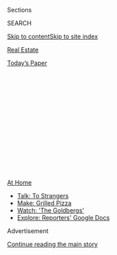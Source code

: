 <div id="app">

<div>

<div>

<div>

<div class="NYTAppHideMasthead css-1q2w90k e1suatyy0">

<div class="section css-ui9rw0 e1suatyy2">

<div class="css-eph4ug er09x8g0">

<div class="css-6n7j50">

</div>

<span class="css-1dv1kvn">Sections</span>

<div class="css-10488qs">

<span class="css-1dv1kvn">SEARCH</span>

</div>

[Skip to content](#site-content)[Skip to site index](#site-index)

</div>

<div id="masthead-section-label" class="css-1wr3we4 eaxe0e00">

[Real
Estate](https://www.nytimes3xbfgragh.onion/section/realestate)

</div>

<div class="css-10698na e1huz5gh0">

</div>

</div>

<div id="masthead-bar-one" class="section hasLinks css-15hmgas e1csuq9d3">

<div class="css-uqyvli e1csuq9d0">

</div>

<div class="css-1uqjmks e1csuq9d1">

</div>

<div class="css-9e9ivx">

[](https://myaccount.nytimes3xbfgragh.onion/auth/login?response_type=cookie&client_id=vi)

</div>

<div class="css-1bvtpon e1csuq9d2">

[Today’s
Paper](https://www.nytimes3xbfgragh.onion/section/todayspaper)

</div>

</div>

</div>

</div>

<div data-aria-hidden="false">

<div id="site-content" data-role="main">

<div>

<div class="css-1aor85t" style="opacity:0.000000001;z-index:-1;visibility:hidden">

<div class="css-1hqnpie">

<div class="css-epjblv">

<span class="css-17xtcya">[Real
Estate](/section/realestate)</span><span class="css-x15j1o">|</span><span class="css-fwqvlz">Mahopac,
N.Y.: A ‘Bedroom Community’ With an Elegant
Past</span>

</div>

<div class="css-k008qs">

<div class="css-1iwv8en">

<span class="css-18z7m18"></span>

<div>

</div>

</div>

<span class="css-1n6z4y">https://nyti.ms/3gim7NU</span>

<div class="css-1705lsu">

<div class="css-4xjgmj">

<div class="css-4skfbu" data-role="toolbar" data-aria-label="Social Media Share buttons, Save button, and Comments Panel with current comment count" data-testid="share-tools">

  - 
  - 
  - 
  - 
    
    <div class="css-6n7j50">
    
    </div>

  - 
  - 

</div>

</div>

</div>

</div>

</div>

</div>

<div id="NYT_TOP_BANNER_REGION" class="css-13pd83m">

<div>

<div id="maps-athome-menu" class="section interactive-content interactive-size-medium css-1edisqu">

<div class="css-17ih8de interactive-body">

<div class="at-home-nav__innerContainer">

<div class="at-home-nav__title">

[At
Home](https://www.nytimes3xbfgragh.onion/spotlight/at-home?action=click&pgtype=Article&state=default&region=TOP_BANNER&context=at_home_menu)

</div>

  - [Talk: To
    Strangers](https://www.nytimes3xbfgragh.onion/2020/08/03/well/family/the-benefits-of-talking-to-strangers.html?action=click&pgtype=Article&state=default&region=TOP_BANNER&context=at_home_menu)
  - [Make: Grilled
    Pizza](https://www.nytimes3xbfgragh.onion/2020/08/01/at-home/coronavirus-make-pizza-on-a-grill.html?action=click&pgtype=Article&state=default&region=TOP_BANNER&context=at_home_menu)
  - [Watch: 'The
    Goldbergs'](https://www.nytimes3xbfgragh.onion/2020/07/31/arts/television/goldbergs-abc-stream.html?action=click&pgtype=Article&state=default&region=TOP_BANNER&context=at_home_menu)
  - [Explore: Reporters' Google
    Docs](https://www.nytimes3xbfgragh.onion/interactive/2020/at-home/even-more-reporters-editors-diaries-lists-recommendations.html?action=click&pgtype=Article&state=default&region=TOP_BANNER&context=at_home_menu)

</div>

</div>

</div>

</div>

</div>

<div id="top-wrapper" class="css-1sy8kpn">

<div id="top-slug" class="css-l9onyx">

Advertisement

</div>

[Continue reading the main
story](#after-top)

<div class="ad top-wrapper" style="text-align:center;height:100%;display:block;min-height:250px">

<div id="top" class="place-ad" data-position="top" data-size-key="top">

</div>

</div>

<div id="after-top">

</div>

</div>

<div>

<div id="sponsor-wrapper" class="css-1hyfx7x">

<div id="sponsor-slug" class="css-19vbshk">

Supported by

</div>

[Continue reading the main
story](#after-sponsor)

<div id="sponsor" class="ad sponsor-wrapper" style="text-align:center;height:100%;display:block">

</div>

<div id="after-sponsor">

</div>

</div>

<div class="css-186x18t">

Living in

</div>

<div class="css-1vkm6nb ehdk2mb0">

# Mahopac, N.Y.: A ‘Bedroom Community’ With an Elegant Past

</div>

If living in the Putnam County hamlet feels like being on vacation,
that’s no accident: It was developed in the 19th century as a summer
resort.

<div class="sizeLarge layoutHorizontal css-134dzg0 ejvbdkh1">

[](https://www.nytimes3xbfgragh.onion/slideshow/2020/07/01/realestate/living-in-mahopac-ny.html)

<div class="css-5nx6oe">

## Living In ... Mahopac, N.Y.

<div class="css-1xhl2m">

18 Photos

View Slide Show
<span class="css-t4350i">›</span>

</div>

</div>

<div class="css-79elbk">

<div class="css-hyytny">

</div>

![](https://static01.graylady3jvrrxbe.onion/images/2020/07/05/realestate/01LIVING-MAHOPAC-slide-B4FK/01LIVING-MAHOPAC-slide-B4FK-articleLarge.jpg?quality=75&auto=webp&disable=upscale)

</div>

<div class="css-17ai7jg e15qwgfe0">

<span class="css-16f3y1r e13ogyst0">Tony Cenicola/The New York
Times</span>

</div>

</div>

<div class="css-18e8msd">

<div class="css-vp77d3 epjyd6m0">

<div class="css-1baulvz">

By <span class="css-1baulvz last-byline" itemprop="name">Susan
Hodara</span>

</div>

</div>

  - 
    
    <div class="css-ld3wwf e16638kd2">
    
    Published July 1, 2020Updated July 2,
    2020
    
    </div>

  - 
    
    <div class="css-4xjgmj">
    
    <div class="css-pvvomx" data-role="toolbar" data-aria-label="Social Media Share buttons, Save button, and Comments Panel with current comment count" data-testid="share-tools">
    
      - 
      - 
      - 
      - 
        
        <div class="css-6n7j50">
        
        </div>
    
      - 
      - 
    
    </div>
    
    </div>

</div>

</div>

<div class="section meteredContent css-1r7ky0e" name="articleBody" itemprop="articleBody">

<div class="css-1fanzo5 StoryBodyCompanionColumn">

<div class="css-53u6y8">

Life changed for Dean Bender and his wife, Jenny Stasikewich, in the
middle of Lake Mahopac. It was a pleasant Friday evening in September
2018, in the Putnam County, N.Y., hamlet of Mahopac, when they were
invited for a cocktail cruise on a friend’s pontoon boat. As they
rounded the lake, the friend, a real estate agent, pointed out glorious
waterfront homes.

“Then we passed one that he called ‘the humblest house on the lake,’”
Ms. Stasikewich recalled. “He said it was on the market, the price had
dropped, and did we want to take a
look?”

</div>

</div>

<div id="living-map" class="section interactive-content interactive-size-scoop css-1g95kp1" data-id="100000007216901">

<div class="css-17ih8de interactive-body" data-sourceid="100000007216901">

<div id="g-0628-rea-web-LIVINGMahopacBC-box" class="ai2html">

<div id="g-0628-rea-web-LIVINGMahopacBC-335" class="g-artboard" style="max-width: 335px;max-height: 375px" data-aspect-ratio="0.893" data-min-width="0">

<div style="padding: 0 0 111.9403% 0;">

</div>

![](data:image/gif;base64,R0lGODlhCgAKAIAAAB8fHwAAACH5BAEAAAAALAAAAAAKAAoAAAIIhI+py+0PYysAOw==)

<div id="g-ai0-1" class="g-LABELS g-aiAbs g-aiPointText" style="top:8.8704%;margin-top:-17.3px;left:87.1856%;margin-left:-37.5px;width:75px;">

Carmel

Hamlet

</div>

<div id="g-ai0-2" class="g-LABELS g-aiAbs g-aiPointText" style="top:5.6396%;margin-top:-5.1px;left:24.6414%;width:132px;">

TACONIC STATE
PKWY.

</div>

<div id="g-ai0-3" class="g-LABELS g-aiAbs g-aiPointText" style="top:17.4027%;margin-top:-12.3px;left:45.5627%;width:58px;">

LONG

POND

</div>

<div id="g-ai0-4" class="g-LABELS g-aiAbs g-aiPointText" style="top:16.3173%;margin-top:-6.2px;left:61.1564%;width:100px;">

SYCAMORE
park

</div>

<div id="g-ai0-5" class="g-LABELS g-aiAbs g-aiPointText" style="top:21.9376%;margin-top:-8.3px;left:22.7584%;margin-left:-69.5px;width:139px;">

Town of
CARMEL

</div>

<div id="g-ai0-6" class="g-LABELS g-aiAbs g-aiPointText" style="top:23.677%;margin-top:-9.8px;left:72.51%;margin-left:-90px;width:180px;">

PUTNAM
COUNTY

</div>

<div id="g-ai0-7" class="g-LABELS g-aiAbs g-aiPointText" style="top:30.1877%;margin-top:-6.2px;left:61.8675%;width:85px;">

Lake
Casse

</div>

<div id="g-ai0-8" class="g-LABELS g-aiAbs g-aiPointText" style="top:33.6544%;margin-top:-12.2px;left:16.4453%;width:84px;">

Lake

MacGregor

</div>

<div id="g-ai0-9" class="g-LABELS g-aiAbs g-aiPointText" style="top:36.321%;margin-top:-12.2px;left:54.8089%;margin-left:-36.5px;width:73px;">

Lake

Mahopac

</div>

<div id="g-ai0-10" class="g-LABELS g-aiAbs g-aiPointText" style="top:45.3877%;margin-top:-12.2px;left:16.8804%;width:54px;">

Lake

Secor

</div>

<div id="g-ai0-11" class="g-LABELS g-aiAbs g-aiPointText" style="top:47.3941%;margin-top:-19.7px;left:60.5445%;width:70px;">

Mahopac

Public

Library

</div>

<div id="g-ai0-12" class="g-LABELS g-aiAbs g-aiPointText" style="top:45.4257%;margin-top:-10.3px;left:43.2621%;margin-left:-54px;width:108px;">

Mahopac

</div>

<div id="g-ai0-13" class="g-LABELS g-aiAbs g-aiPointText" style="top:55.6456%;margin-top:-4.7px;left:48.404%;margin-left:-13.5px;width:27px;">

6

</div>

<div id="g-ai0-14" class="g-LABELS g-aiAbs g-aiPointText" style="top:57.7789%;margin-top:-4.7px;left:31.2443%;margin-left:-16.5px;width:33px;">

6N

</div>

<div id="g-ai0-15" class="g-LABELS g-aiAbs g-aiPointText" style="top:68.6037%;margin-top:-9.3px;left:53.5016%;margin-left:-45.5px;width:91px;">

Somers
 

</div>

<div id="g-ai0-16" class="g-LABELS g-aiAbs g-aiPointText" style="top:67.9165%;margin-top:-6.7px;left:89.0034%;margin-left:-33px;width:66px;">

PUTNAM

</div>

<div id="g-ai0-17" class="g-LABELS g-aiAbs g-aiPointText" style="top:73.7905%;margin-top:-7.7px;left:74.1629%;width:76px;">

Mahopac

</div>

<div id="g-ai0-18" class="g-LABELS g-aiAbs g-aiPointText" style="top:77.677%;margin-top:-19.3px;left:23.8175%;margin-left:-78px;width:156px;">

WESTCHESTER

COUNTY

</div>

<div id="g-ai0-19" class="g-LABELS g-aiAbs g-aiPointText" style="top:79.2709%;margin-top:-8.3px;left:84.4591%;margin-left:-47px;width:94px;">

NEW
YORK

</div>

<div id="g-ai0-20" class="g-LABELS g-aiAbs g-aiPointText" style="top:89.573%;margin-top:-10.9px;left:45.7292%;margin-left:-71px;width:142px;">

New
York

</div>

<div id="g-ai0-21" class="g-LABELS g-aiAbs g-aiPointText" style="top:96.0457%;margin-top:-5.2px;left:14.1578%;margin-left:-34px;width:68px;">

1/2
mile

</div>

<div id="g-ai0-22" class="g-LABELS g-aiAbs g-aiPointText" style="top:96.9992%;margin-top:-7.7px;left:84.6051%;margin-left:-27.5px;width:55px;">

N.Y.C.

</div>

</div>

</div>

</div>

By The New York Times

</div>

<div class="css-1fanzo5 StoryBodyCompanionColumn">

<div class="css-53u6y8">

Ms. Stasikewich, 68, is a mosaic artist. Mr. Bender, 70, is a partner at
Thompson & Bender, a marketing and public relations firm in Briarcliff
Manor, in Westchester County. The couple had spent more than three
decades in the four-bedroom home they owned in Yorktown, N.Y., where
they raised their family. They hadn’t been thinking about moving, but
the house on Lake Mahopac intrigued them.

</div>

</div>

<div class="css-1fanzo5 StoryBodyCompanionColumn">

<div class="css-53u6y8">

On Saturday, they toured the property with their friend, noting that it
needed work. On Sunday, they brought in another friend, an architect, to
gauge the cost of renovations. By Monday, they had an accepted offer on
the house, for $512,500.

“We’re not impulsive people,” Mr. Bender said. “But once we saw the
place and its spectacular location, we knew we had to act fast.”

</div>

</div>

<div class="css-79elbk" data-testid="photoviewer-wrapper">

<div class="css-z3e15g" data-testid="photoviewer-wrapper-hidden">

</div>

<div class="css-1a48zt4 ehw59r15" data-testid="photoviewer-children">

![<span class="css-16f3y1r e13ogyst0" data-aria-hidden="true">Mahopac’s
walkable downtown, lined with mom-and-pop shops, small businesses and
restaurants, stretches about half a mile along the south side of Lake
Mahopac.</span><span class="css-cnj6d5 e1z0qqy90" itemprop="copyrightHolder"><span class="css-1ly73wi e1tej78p0">Credit...</span><span>Tony
Cenicola/The New York
Times</span></span>](https://static01.graylady3jvrrxbe.onion/images/2020/07/05/realestate/01LIVING-MAHOPAC-slide-2LWM/01LIVING-MAHOPAC-slide-2LWM-articleLarge.jpg?quality=75&auto=webp&disable=upscale)

</div>

</div>

<div class="css-1fanzo5 StoryBodyCompanionColumn">

<div class="css-53u6y8">

With the nearly 600-acre Lake Mahopac as its centerpiece, Mahopac is a
6.4-square-mile census-designated place covering much of the lower half
of the town of Carmel. Its southern border abuts the Westchester town of
[Somers](https://www.nytimes3xbfgragh.onion/2019/01/02/realestate/somers-ny-a-close-knit-town-with-plenty-of-shopping-and-great-parks.html)
and, to the southwest, a corner of the town of
[Yorktown](https://www.nytimes3xbfgragh.onion/2001/05/13/realestate/if-you-re-thinking-of-living-in-yorktown-a-town-that-values-a-sense-of-country.html).
According to census estimates, Mahopac’s population is just over 8,400.

Last July, after selling their Yorktown house, Mr. Bender and Ms.
Stasikewich moved into their fully gutted and redesigned home: a
1,500-square foot, two-bedroom cottage, built in 1945 on a quarter acre.
In addition to maximizing their lake views, they added a deck and, in a
twist, when their real estate friend decided to downsize, they acquired
his pontoon boat. “Living here is like being on vacation,” Mr. Bender
said.

</div>

</div>

<div class="css-1fanzo5 StoryBodyCompanionColumn">

<div class="css-53u6y8">

Perhaps, yet many of Mahopac’s residents commute to work in New York
City and other nearby hubs, said Regina Morini, 84, a retired Putnam
County legislator and assistant to the Putnam County Executive, and a
lifelong Mahopac resident (until she moved to Somers last August).
“We’re a bedroom community,” she said.

That wasn’t always so. In the mid-1800s, Mahopac was developed as a
summer resort. City residents escaping the heat arrived by train, some
building seasonal cottages around Lake Mahopac and the hamlet’s smaller
lakes, others staying in elegant, now-defunct lodgings like the Mahopac
Hotel and the Gregory House. It wasn’t until the completion of the Saw
Mill River Parkway in 1954 and the construction of Interstate 684
between 1964 and 1974 that Mahopac became the year-round community it is
today.

</div>

</div>

<div class="css-79elbk" data-testid="photoviewer-wrapper">

<div class="css-z3e15g" data-testid="photoviewer-wrapper-hidden">

</div>

<div class="css-1a48zt4 ehw59r15" data-testid="photoviewer-children">

<div class="css-1xdhyk6 erfvjey0">

<span class="css-1ly73wi e1tej78p0">Image</span>

<div class="css-zjzyr8">

<div data-testid="lazyimage-container" style="height:257.77777777777777px">

</div>

</div>

</div>

<span class="css-16f3y1r e13ogyst0" data-aria-hidden="true">795 SOUTH
LAKE BOULEVARD | A four-bedroom, three-and-a-half-bathroom house built
in 1850, on 0.48 acres with two docks and a boat slip, listed for
$999,000.
914-962-4900</span><span class="css-cnj6d5 e1z0qqy90" itemprop="copyrightHolder"><span class="css-1ly73wi e1tej78p0">Credit...</span><span>Tony
Cenicola/The New York Times</span></span>

</div>

</div>

<div class="css-1fanzo5 StoryBodyCompanionColumn">

<div class="css-53u6y8">

## What You’ll Find

Mahopac’s walkable downtown, lined with mom-and-pop shops, small
businesses and restaurants, stretches about half a mile along the
southern edge of Lake Mahopac. There are two large shopping plazas with
supermarkets on Route 6, a commercial strip that travels north-south
through the hamlet. The rest of Mahopac is residential, its roads, some
narrow and hilly, winding through woods and around the lakes.

Census estimates show there are some 3,400 housing units in Mahopac.
Most are single-family homes, many of them colonials and raised ranches
built in the second half of the 20th century and newer colonials in
subdivisions like Lakeview at Hill Farm and, most recently, Random
Ridge. Surrounding the lakes, vintage bungalows have been upgraded, some
transformed into large waterfront homes.

There are also townhouse communities, including the 75-home Maple Hill
Estates, 89-home Williamsburg Ridge, 100-home Society Hill and 49-home
Hunters Run; a few condominium complexes, including White Sail
Condominiums on Lake Mahopac; and one cooperative complex, Woodcrest
Gardens. There are several small rental
buildings.

</div>

</div>

<div class="css-79elbk" data-testid="photoviewer-wrapper">

<div class="css-z3e15g" data-testid="photoviewer-wrapper-hidden">

</div>

<div class="css-1a48zt4 ehw59r15" data-testid="photoviewer-children">

<div class="css-1xdhyk6 erfvjey0">

<span class="css-1ly73wi e1tej78p0">Image</span>

<div class="css-zjzyr8">

<div data-testid="lazyimage-container" style="height:257.77777777777777px">

</div>

</div>

</div>

<span class="css-16f3y1r e13ogyst0" data-aria-hidden="true">60 SPRUCETOP
DRIVE | A four-bedroom, three-and-a-half-bathroom house, built in 2006
on 2.16 acres, listed for $699,000.
845-590-6864</span><span class="css-cnj6d5 e1z0qqy90" itemprop="copyrightHolder"><span class="css-1ly73wi e1tej78p0">Credit...</span><span>Tony
Cenicola/The New York Times</span></span>

</div>

</div>

<div class="css-1fanzo5 StoryBodyCompanionColumn">

<div class="css-53u6y8">

## What You’ll Pay

Joanne Daly, an agent with Coldwell Banker Residential Brokerage, said
prices in Mahopac range from the $300,000s, for a small starter home, up
to around $2 million, for a waterfront property on Lake Mahopac. “Prices
tend to be higher for houses around the water,” she said.

</div>

</div>

<div class="css-1fanzo5 StoryBodyCompanionColumn">

<div class="css-53u6y8">

The reopening of the economy following the pandemic lockdown has sparked
a rise in market activity. “We’re seeing an uptick in properties being
listed,” said Geraldine Finan, an agent with Houlihan Lawrence. “And
we’re seeing multiple offers and bidding wars. Even some of the
higher-end homes that had been sitting for a while are seeing movement.”

Many buyers are coming from New York City, seeking open space and room
to work remotely. “The stay-at-home order has forced folks to start
looking at other options outside of apartment living,” Ms. Daly said.

Data provided by the Hudson Gateway Multiple Listing Service indicated
that as of June 18, there were 101 single-family homes on the market,
from a three-bedroom, 1,808-square-foot gutted colonial, built in 1900
on 0.28 acres and listed for $100,000, to a five-bedroom,
6,973-square-foot lakefront contemporary house, built in 1983 on 1.3
acres and listed for $3.5 million. There were two multifamily homes on
the market: a 1,575-square-foot, three-unit property for $450,000 and a
2,017-square-foot, three-unit property for $525,000. Four condominiums
were for sale, from a 1,080-square-foot two-bedroom for $219,000 to an
1,800-square-foot two-bedroom for $369,900. There were no cooperatives
for sale.

The median sales price for a single-family home during the 12-month
period ending June 18 was $410,000, up from $386,000 during the previous
12 months. For multifamily homes, the median was $335,000, up from
$293,500 during the previous 12 months; for condos, the median was
$318,000, up from $260,000 in the previous 12 months. There were no
cooperative apartment sales during the 12-month period ending June 18;
during the prior 12 months, the median was
$120,000.

</div>

</div>

<div class="css-79elbk" data-testid="photoviewer-wrapper">

<div class="css-z3e15g" data-testid="photoviewer-wrapper-hidden">

</div>

<div class="css-1a48zt4 ehw59r15" data-testid="photoviewer-children">

<div class="css-1xdhyk6 erfvjey0">

<span class="css-1ly73wi e1tej78p0">Image</span>

<div class="css-zjzyr8">

<div data-testid="lazyimage-container" style="height:257.77777777777777px">

</div>

</div>

</div>

<span class="css-16f3y1r e13ogyst0" data-aria-hidden="true">78 REBECCA
LANE | A five-bedroom, three-and-a-half-bathroom house with two units,
built in 1997 on 1.88 acres, listed for $620,000.
845-590-6864</span><span class="css-cnj6d5 e1z0qqy90" itemprop="copyrightHolder"><span class="css-1ly73wi e1tej78p0">Credit...</span><span>Tony
Cenicola/The New York Times</span></span>

</div>

</div>

<div class="css-1fanzo5 StoryBodyCompanionColumn">

<div class="css-53u6y8">

## The Vibe

Mr. Bender described Mahopac as “easygoing and friendly.” Ms. Daly, who
has lived there for 28 years, called it a place where “everybody looks
out for their neighbors.”

</div>

</div>

<div class="css-1fanzo5 StoryBodyCompanionColumn">

<div class="css-53u6y8">

Before the pandemic, residents regularly gathered for activities like a
Halloween celebration, a holiday tree-lighting ceremony and, in July,
the Mahopac Volunteer Fire Department’s carnival and parade (which is
canceled this year). They might run into one another at restaurants like
Arturo’s Tavern or Blu at the Lakehouse; at the Mahopac Golf and Beach
Club or the Putnam County Golf Course, both in Mahopac; or at the
typically bustling (but now curbside-only) Mahopac Public Library, which
overlooks Lake Mahopac. In terms of social action, last month several
hundred community members convened at a rally held by the newly
established Mahopac for Racial Justice group, founded by current and
former Mahopac students of color.

As the weather heats up, so do activities on the water. Residents with
deeded lake rights can enjoy boating, fishing and swimming; several
lakes, like Lake MacGregor, Lake Casse and Lake Secor, have sandy
beaches. Others can swim at the public beach on Long Pond, in the
32-acre Sycamore Park. Mahopac is also home to two public marinas.

Some lakeside houses, including those on either side of Mr. Bender and
Ms. Stasikewich’s cottage, belong to part-timers. In the winter, Mr.
Bender said, the hamlet feels more subdued: “It’s a good time for
bird-watching, and the nights are great for
stargazing.”

</div>

</div>

<div class="css-79elbk" data-testid="photoviewer-wrapper">

<div class="css-z3e15g" data-testid="photoviewer-wrapper-hidden">

</div>

<div class="css-1a48zt4 ehw59r15" data-testid="photoviewer-children">

<div class="css-1xdhyk6 erfvjey0">

<span class="css-1ly73wi e1tej78p0">Image</span>

<div class="css-zjzyr8">

<div data-testid="lazyimage-container" style="height:257.77777777777777px">

</div>

</div>

</div>

<span class="css-16f3y1r e13ogyst0" data-aria-hidden="true">The golf
course at the Mahopac Golf and Beach Club, established in 1898 and set
on 200 acres on north shore of Lake
Mahopac.</span><span class="css-cnj6d5 e1z0qqy90" itemprop="copyrightHolder"><span class="css-1ly73wi e1tej78p0">Credit...</span><span>Tony
Cenicola/The New York Times</span></span>

</div>

</div>

<div class="css-1fanzo5 StoryBodyCompanionColumn">

<div class="css-53u6y8">

## The Schools

Most of Mahopac is served by the Mahopac Central School District, which
also serves small parts of Carmel beyond Mahopac and the adjacent town
of Putnam Valley. A few homes in the southwest corner of Mahopac are
zoned for the Lakeland Central School District.

Leslie Mancuso, president of the board of education, said the Mahopac
Central School District’s approximately 4,000 students attend Austin
Road Elementary, Fulmar Road Elementary or Lakeview Elementary for
kindergarten through fifth grade; Mahopac Middle School for sixth,
seventh and eighth grades; and then Mahopac High School. The district
has two alternative public schools, the Mahopac Falls Academy, for
middle-school students, and the Mahopac Academy, for high school. All of
the schools are in the hamlet.

On the [2019 state
assessments](https://data.nysed.gov/profile.php?instid=800000039764),
54.8 percent of the district’s fourth-graders were proficient in math
and 46.4 percent were proficient in English language arts; statewide
equivalents were 47.7 and 45.4 percent. Mean SAT scores for Mahopac
High’s class of 2019 were 557 in math and 554 in evidence-based
reading and writing; statewide means were 533 and
531.

</div>

</div>

<div class="css-79elbk" data-testid="photoviewer-wrapper">

<div class="css-z3e15g" data-testid="photoviewer-wrapper-hidden">

</div>

<div class="css-1a48zt4 ehw59r15" data-testid="photoviewer-children">

<div class="css-1xdhyk6 erfvjey0">

<span class="css-1ly73wi e1tej78p0">Image</span>

<div class="css-zjzyr8">

<div data-testid="lazyimage-container" style="height:257.77777777777777px">

</div>

</div>

</div>

<span class="css-16f3y1r e13ogyst0" data-aria-hidden="true">Mahopac
Point, a residential area that juts into Lake
Mahopac.</span><span class="css-cnj6d5 e1z0qqy90" itemprop="copyrightHolder"><span class="css-1ly73wi e1tej78p0">Credit...</span><span>Tony
Cenicola/The New York Times</span></span>

</div>

</div>

<div class="css-1fanzo5 StoryBodyCompanionColumn">

<div class="css-53u6y8">

## The Commute

For commuters to Manhattan, approximately 55 miles south, the closest
Metro-North Railroad station is Croton Falls, on the Harlem line, about
five miles away. During rush hour, the ride to and from Grand Central
Terminal takes 73 to 94 minutes. At this phase of the reopening, all
fares are considered off-peak; usually, round-trip fares are $30
off-peak, $40 peak and $437 monthly.

Drivers can hop on Interstate 684 in Croton Falls or the Taconic State
Parkway at Shrub Oak, about six miles away. Getting to the city takes a
little over an hour, depending on traffic.

## The History

What is now Mahopac was once inhabited by the Wappinger, members of the
Algonquian tribe of Native Americans. Mahopac is said to be the
Algonquian word for “lake of the great serpent.” While most people
pronounce it “MAY-o-pack,” longtime residents defer to its roots and
insist it is “ma-HO-pack.”

“Mohegan, Mohansic, Mahopac,” Ms. Morini said. “The accent is on the
second syllable.”

For weekly email updates on residential real estate news, [sign up
here](http://www.nytimes3xbfgragh.onion/newsletters/realestate/). Follow
us on Twitter: [@nytrealestate](https://twitter.com/nytrealestate).

</div>

</div>

</div>

<div>

</div>

<div>

</div>

<div>

</div>

<div>

<div id="bottom-wrapper" class="css-1ede5it">

<div id="bottom-slug" class="css-l9onyx">

Advertisement

</div>

[Continue reading the main
story](#after-bottom)

<div id="bottom" class="ad bottom-wrapper" style="text-align:center;height:100%;display:block;min-height:90px">

</div>

<div id="after-bottom">

</div>

</div>

</div>

</div>

</div>

## Site Index

<div>

</div>

## Site Information Navigation

  - [© <span>2020</span> <span>The New York Times
    Company</span>](https://help.nytimes3xbfgragh.onion/hc/en-us/articles/115014792127-Copyright-notice)

<!-- end list -->

  - [NYTCo](https://www.nytco.com/)
  - [Contact
    Us](https://help.nytimes3xbfgragh.onion/hc/en-us/articles/115015385887-Contact-Us)
  - [Work with us](https://www.nytco.com/careers/)
  - [Advertise](https://nytmediakit.com/)
  - [T Brand Studio](http://www.tbrandstudio.com/)
  - [Your Ad
    Choices](https://www.nytimes3xbfgragh.onion/privacy/cookie-policy#how-do-i-manage-trackers)
  - [Privacy](https://www.nytimes3xbfgragh.onion/privacy)
  - [Terms of
    Service](https://help.nytimes3xbfgragh.onion/hc/en-us/articles/115014893428-Terms-of-service)
  - [Terms of
    Sale](https://help.nytimes3xbfgragh.onion/hc/en-us/articles/115014893968-Terms-of-sale)
  - [Site
    Map](https://spiderbites.nytimes3xbfgragh.onion)
  - [Help](https://help.nytimes3xbfgragh.onion/hc/en-us)
  - [Subscriptions](https://www.nytimes3xbfgragh.onion/subscription?campaignId=37WXW)

</div>

</div>

</div>

</div>

